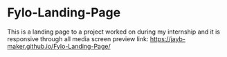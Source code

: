 # Fylo-Landing-Page
This is a landing page to a project worked on during my internship and it is responsive through all media screen
preview link: https://jayb-maker.github.io/Fylo-Landing-Page/

